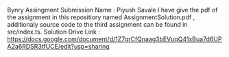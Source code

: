 
Bynry Assingment Submission 
Name : Piyush Savale
I have give the pdf of the assignment in this repositiory named AssignmentSolution.pdf , additionaly source code to the third assignment can be found in src/index.ts.
Solution Drive Link : https://docs.google.com/document/d/1Z7grCfQnaag3bEVuqQ41xBua7d6UPA2a6RDSR3tfUCE/edit?usp=sharing


